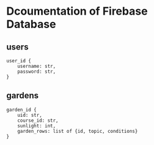 # Dcoumentation of Firebase Database

## users 
```
user_id {
    username: str,
    password: str,
}
```


## gardens
```
garden_id {
    uid: str,
    course_id: str,
    sunlight: int,
    garden_rows: list of {id, topic, conditions}
}
```